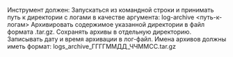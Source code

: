 Инструмент должен:
Запускаться из командной строки и принимать путь к директории с логами в качестве аргумента:
log-archive <путь-к-логам>
Архивировать содержимое указанной директории в файл формата .tar.gz.
Сохранять архивы в отдельную директорию.
Записывать дату и время архивации в лог-файл.
Имена архивов должны иметь формат:
logs_archive_ГГГГММДД_ЧЧММСС.tar.gz